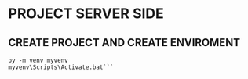 # PROJECT SERVER SIDE

## CREATE PROJECT AND CREATE ENVIROMENT

```mkdir my_projects
py -m venv myvenv
myvenv\Scripts\Activate.bat```
